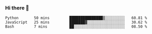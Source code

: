 ### Hi there 👋

<!--START_SECTION:waka-->
```text
Python       50 mins         ███████████████▒░░░░░░░░░   60.81 % 
JavaScript   25 mins         ███████▓░░░░░░░░░░░░░░░░░   30.62 % 
Bash         7 mins          ██░░░░░░░░░░░░░░░░░░░░░░░   08.50 % 
```
<!--END_SECTION:waka-->

<!--
**arlenxuzj/arlenxuzj** is a ✨ _special_ ✨ repository because its `README.md` (this file) appears on your GitHub profile.

Here are some ideas to get you started:

- 🔭 I’m currently working on ...
- 🌱 I’m currently learning ...
- 👯 I’m looking to collaborate on ...
- 🤔 I’m looking for help with ...
- 💬 Ask me about ...
- 📫 How to reach me: ...
- 😄 Pronouns: ...
- ⚡ Fun fact: ...
-->
